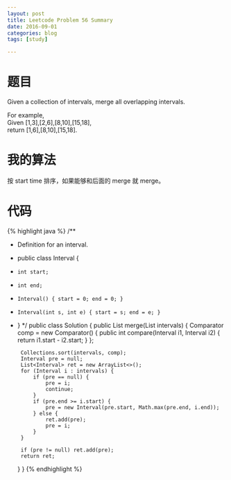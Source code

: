 ```yaml
---
layout: post
title: Leetcode Problem 56 Summary
date: 2016-09-01
categories: blog
tags: [study]

---
```


# 题目

Given a collection of intervals, merge all overlapping intervals.

For example,  
Given [1,3],[2,6],[8,10],[15,18],  
return [1,6],[8,10],[15,18].

# 我的算法

按 start time 排序，如果能够和后面的 merge 就 merge。

# 代码

{% highlight java %}
/**
 * Definition for an interval.
 * public class Interval {
 *     int start;
 *     int end;
 *     Interval() { start = 0; end = 0; }
 *     Interval(int s, int e) { start = s; end = e; }
 * }
 */
public class Solution {
    public List<Interval> merge(List<Interval> intervals) {
        Comparator<Interval> comp = new Comparator<Interval>() {
            public int compare(Interval i1, Interval i2) {
                return i1.start - i2.start;
            }
        };
        
        Collections.sort(intervals, comp);
        Interval pre = null;
        List<Interval> ret = new ArrayList<>();
        for (Interval i : intervals) {
            if (pre == null) {
                pre = i;
                continue;
            }
            if (pre.end >= i.start) {
                pre = new Interval(pre.start, Math.max(pre.end, i.end));
            } else {
                ret.add(pre);
                pre = i;
            }
        }
        
        if (pre != null) ret.add(pre);
        return ret;
    }
}
{% endhighlight %}